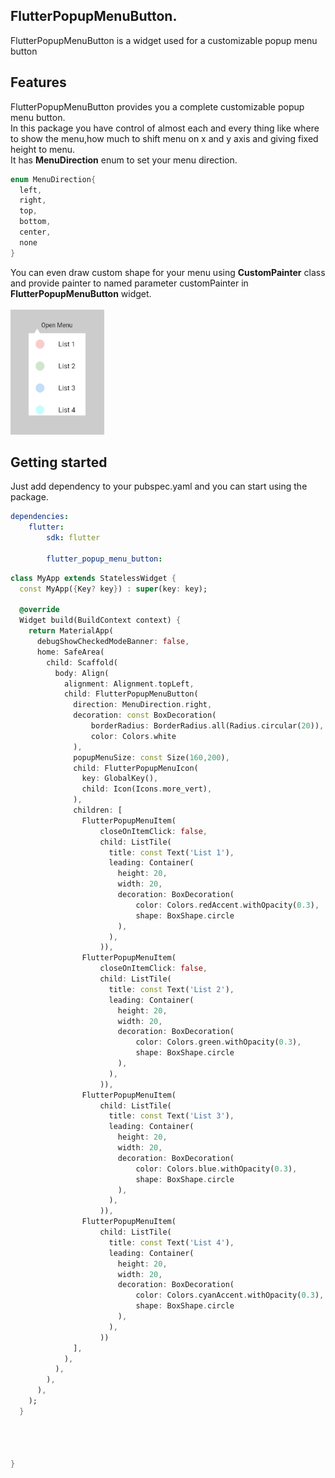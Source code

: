 <!-- 
This README describes the package. If you publish this package to pub.dev,
this README's contents appear on the landing page for your package.

For information about how to write a good package README, see the guide for
[writing package pages](https://dart.dev/guides/libraries/writing-package-pages). 

For general information about developing packages, see the Dart guide for
[creating packages](https://dart.dev/guides/libraries/create-library-packages)
and the Flutter guide for
[developing packages and plugins](https://flutter.dev/developing-packages). 
-->

## FlutterPopupMenuButton.
FlutterPopupMenuButton is a widget used for a customizable popup menu button

## Features

FlutterPopupMenuButton provides you a complete customizable popup menu button.<br>
In this package you have control of almost each and every thing like where to show the menu,how much to shift menu on x and y axis and giving fixed height to menu.<br>
It has <b>MenuDirection</b> enum to set your menu direction.


```dart
enum MenuDirection{
  left,
  right,
  top,
  bottom,
  center,
  none
}
```


You can even draw custom shape for your menu using <b>CustomPainter</b> class and provide painter to named parameter customPainter in <b>FlutterPopupMenuButton</b> widget. <br>
<br>
<img src="example/img1.png" height="200" width="150">


## Getting started
Just add dependency to your pubspec.yaml and you can start using the package.

```yaml
dependencies:
    flutter:
        sdk: flutter

        flutter_popup_menu_button:
```

```dart
class MyApp extends StatelessWidget {
  const MyApp({Key? key}) : super(key: key);

  @override
  Widget build(BuildContext context) {
    return MaterialApp(
      debugShowCheckedModeBanner: false,
      home: SafeArea(
        child: Scaffold(
          body: Align(
            alignment: Alignment.topLeft,
            child: FlutterPopupMenuButton(
              direction: MenuDirection.right,
              decoration: const BoxDecoration(
                  borderRadius: BorderRadius.all(Radius.circular(20)),
                  color: Colors.white
              ),
              popupMenuSize: const Size(160,200),
              child: FlutterPopupMenuIcon(
                key: GlobalKey(),
                child: Icon(Icons.more_vert),
              ),
              children: [
                FlutterPopupMenuItem(
                    closeOnItemClick: false,
                    child: ListTile(
                      title: const Text('List 1'),
                      leading: Container(
                        height: 20,
                        width: 20,
                        decoration: BoxDecoration(
                            color: Colors.redAccent.withOpacity(0.3),
                            shape: BoxShape.circle
                        ),
                      ),
                    )),
                FlutterPopupMenuItem(
                    closeOnItemClick: false,
                    child: ListTile(
                      title: const Text('List 2'),
                      leading: Container(
                        height: 20,
                        width: 20,
                        decoration: BoxDecoration(
                            color: Colors.green.withOpacity(0.3),
                            shape: BoxShape.circle
                        ),
                      ),
                    )),
                FlutterPopupMenuItem(
                    child: ListTile(
                      title: const Text('List 3'),
                      leading: Container(
                        height: 20,
                        width: 20,
                        decoration: BoxDecoration(
                            color: Colors.blue.withOpacity(0.3),
                            shape: BoxShape.circle
                        ),
                      ),
                    )),
                FlutterPopupMenuItem(
                    child: ListTile(
                      title: const Text('List 4'),
                      leading: Container(
                        height: 20,
                        width: 20,
                        decoration: BoxDecoration(
                            color: Colors.cyanAccent.withOpacity(0.3),
                            shape: BoxShape.circle
                        ),
                      ),
                    ))
              ],
            ),
          ),
        ),
      ),
    );
  }




}
```